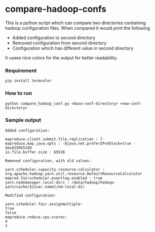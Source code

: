 # compare-hadoop-confs

This is a python script which can compare two directories containing hadoop configuration files. When compared it would print the following
 - Added configuration to second directory
 - Removed configuration from second directory
 - Configuration which has different value in second directory

It usees nice colors for the output for better readability.

### Requirement

    pip install termcolor
   
### How to run
    
    python compare_hadoop_conf.py <base-conf-directory> <new-conf-directory>
    
### Sample output

    Added configuration:

    mapreduce.client.submit.file.replication : 7
    mapreduce.map.java.opts : -Djava.net.preferIPv4Stack=true -Xmx825955249
    io.file.buffer.size : 65536
    
    Removed configuration, with old values:
    
    yarn.scheduler.capacity.resource-calculator : org.apache.hadoop.yarn.util.resource.DefaultResourceCalculator
    mapred.fairscheduler.eventlog.enabled : true
    yarn.nodemanager.local-dirs : /data/hadoop/hadoop-yarn/cache/${user.name}/nm-local-dir
    
    Modified configuration:
    
    yarn.scheduler.fair.assignmultiple:
    true
    false
    mapreduce.reduce.cpu.vcores:
    4
    1
